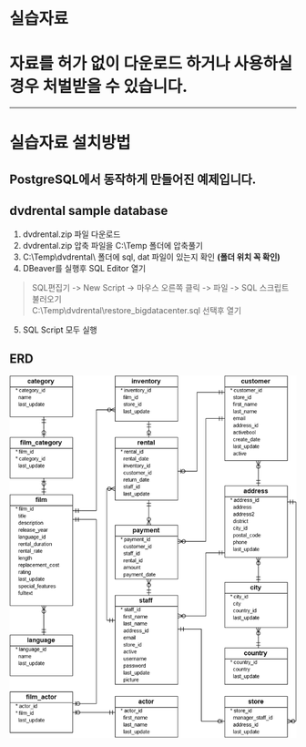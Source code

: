 # 실습자료
# 자료를 허가 없이 다운로드 하거나 사용하실 경우 처벌받을 수 있습니다. 
---   
# 실습자료 설치방법   
## PostgreSQL에서 동작하게 만들어진 예제입니다.   
## dvdrental sample database 
1. dvdrental.zip 파일 다운로드 
2. dvdrental.zip 압축 파일을 C:\Temp 폴더에 압축풀기 
3. C:\Temp\dvdrental\ 폴더에 sql, dat 파일이 있는지 확인 **(폴더 위치 꼭 확인)**
4. DBeaver를 실행후 SQL Editor 열기 
>  SQL편집기 -> New Script -> 마우스 오른쪽 클릭 -> 파일 -> SQL 스크립트 불러오기  
> C:\Temp\dvdrental\restore_bigdatacenter.sql 선택후 열기 
5. SQL Script 모두 실행    

## ERD 
![ERD](../images/dvd-rental-sample-database-diagram.png) 
